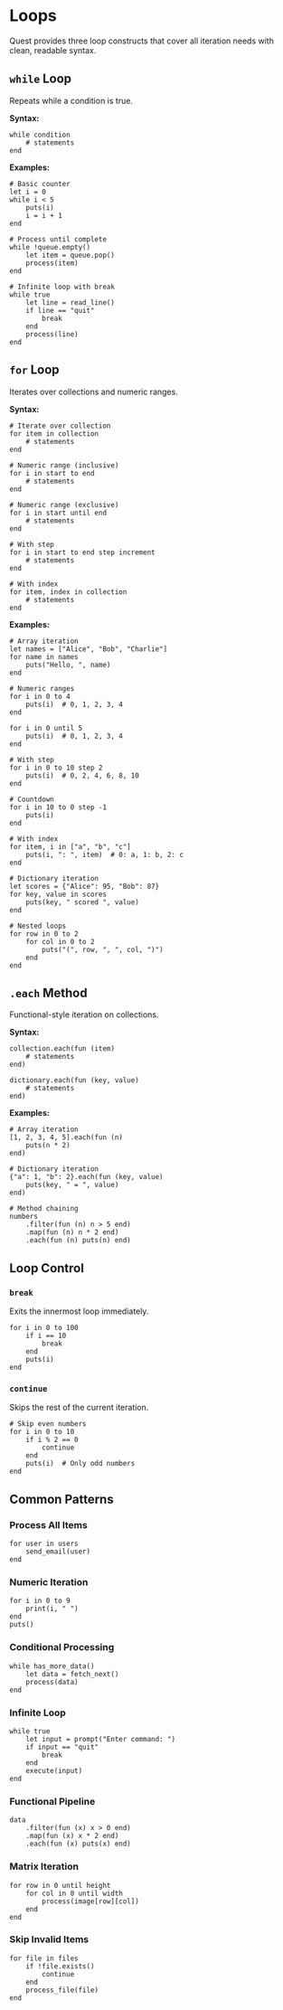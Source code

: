 # Loops

Quest provides three loop constructs that cover all iteration needs with clean, readable syntax.

## `while` Loop

Repeats while a condition is true.

**Syntax:**
```quest
while condition
    # statements
end
```

**Examples:**
```quest
# Basic counter
let i = 0
while i < 5
    puts(i)
    i = i + 1
end

# Process until complete
while !queue.empty()
    let item = queue.pop()
    process(item)
end

# Infinite loop with break
while true
    let line = read_line()
    if line == "quit"
        break
    end
    process(line)
end
```

## `for` Loop

Iterates over collections and numeric ranges.

**Syntax:**
```quest
# Iterate over collection
for item in collection
    # statements
end

# Numeric range (inclusive)
for i in start to end
    # statements
end

# Numeric range (exclusive)
for i in start until end
    # statements
end

# With step
for i in start to end step increment
    # statements
end

# With index
for item, index in collection
    # statements
end
```

**Examples:**
```quest
# Array iteration
let names = ["Alice", "Bob", "Charlie"]
for name in names
    puts("Hello, ", name)
end

# Numeric ranges
for i in 0 to 4
    puts(i)  # 0, 1, 2, 3, 4
end

for i in 0 until 5
    puts(i)  # 0, 1, 2, 3, 4
end

# With step
for i in 0 to 10 step 2
    puts(i)  # 0, 2, 4, 6, 8, 10
end

# Countdown
for i in 10 to 0 step -1
    puts(i)
end

# With index
for item, i in ["a", "b", "c"]
    puts(i, ": ", item)  # 0: a, 1: b, 2: c
end

# Dictionary iteration
let scores = {"Alice": 95, "Bob": 87}
for key, value in scores
    puts(key, " scored ", value)
end

# Nested loops
for row in 0 to 2
    for col in 0 to 2
        puts("(", row, ", ", col, ")")
    end
end
```

## `.each` Method

Functional-style iteration on collections.

**Syntax:**
```quest
collection.each(fun (item)
    # statements
end)

dictionary.each(fun (key, value)
    # statements
end)
```

**Examples:**
```quest
# Array iteration
[1, 2, 3, 4, 5].each(fun (n)
    puts(n * 2)
end)

# Dictionary iteration
{"a": 1, "b": 2}.each(fun (key, value)
    puts(key, " = ", value)
end)

# Method chaining
numbers
    .filter(fun (n) n > 5 end)
    .map(fun (n) n * 2 end)
    .each(fun (n) puts(n) end)
```

## Loop Control

### `break`

Exits the innermost loop immediately.

```quest
for i in 0 to 100
    if i == 10
        break
    end
    puts(i)
end
```

### `continue`

Skips the rest of the current iteration.

```quest
# Skip even numbers
for i in 0 to 10
    if i % 2 == 0
        continue
    end
    puts(i)  # Only odd numbers
end
```

## Common Patterns

### Process All Items
```quest
for user in users
    send_email(user)
end
```

### Numeric Iteration
```quest
for i in 0 to 9
    print(i, " ")
end
puts()
```

### Conditional Processing
```quest
while has_more_data()
    let data = fetch_next()
    process(data)
end
```

### Infinite Loop
```quest
while true
    let input = prompt("Enter command: ")
    if input == "quit"
        break
    end
    execute(input)
end
```

### Functional Pipeline
```quest
data
    .filter(fun (x) x > 0 end)
    .map(fun (x) x * 2 end)
    .each(fun (x) puts(x) end)
```

### Matrix Iteration
```quest
for row in 0 until height
    for col in 0 until width
        process(image[row][col])
    end
end
```

### Skip Invalid Items
```quest
for file in files
    if !file.exists()
        continue
    end
    process_file(file)
end
```

